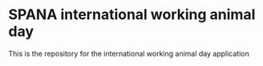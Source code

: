 # SPANA international working animal day

This is the repository for the international working animal day application
